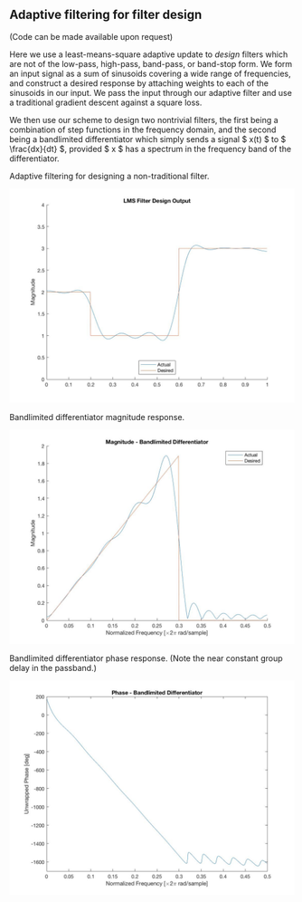 ## Adaptive filtering for filter design
(Code can be made available upon request)

Here we use a least-means-square adaptive update to *design* filters which are not of the low-pass, high-pass, band-pass, or band-stop form. We form an input signal as a sum of sinusoids covering a wide range of frequencies, and construct a desired response by attaching weights to each of the sinusoids in our input. We pass the input through our adaptive filter and use a traditional gradient descent against a square loss.

We then use our scheme to design two nontrivial filters, the first being a combination of step functions in the frequency domain, and the second being a bandlimited differentiator which simply sends a signal $ x(t) $ to $ \frac{dx}{dt} $, provided $ x $ has a spectrum in the frequency band of the differentiator.

Adaptive filtering for designing a non-traditional filter.

<img src="figures/adap-filter-design-non-traditional.jpg">

Bandlimited differentiator magnitude response.

<img src="figures/adap-filter-design-differentiator-mag.jpg">

Bandlimited differentiator phase response. (Note the near constant group delay in the passband.)

<img src="figures/adap-filter-design-differentiator-phase.jpg">
